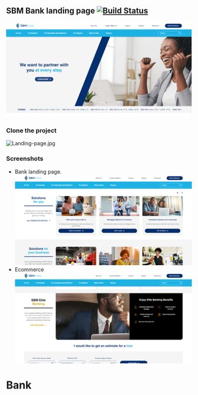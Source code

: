 ## SBM Bank landing page [![Build Status](https://app.travis-ci.com/iddle254/sbm-done.svg?branch=main)](https://app.travis-ci.com/iddle254/sbm-done)



![Landing-page.jpg](./public/home/Capture.PNG)

### Clone the project


![Landing-page.jpg](./public/home/Capture7.PNG)

### Screenshots

- Bank landing page.
  ![Landing-page.jpg](./public/home/2.PNG)
- Ecommerce
  ![Landing-page.jpg](./public/home/3.PNG)
# Bank
